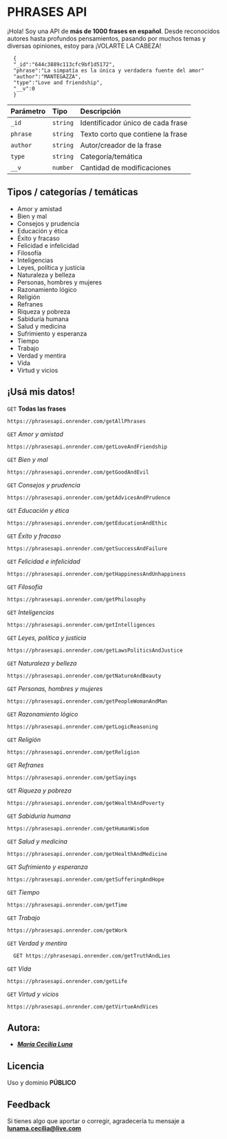 # PHRASES API

¡Hola! Soy una API de **más de 1000 frases en español**. Desde reconocidos autores hasta profundos pensamientos, pasando por muchos temas y diversas opiniones, estoy para ¡VOLARTE LA CABEZA!

```http
  {
  "_id":"644c3889c113cfc9bf1d5172",
  "phrase":"La simpatía es la única y verdadera fuente del amor"
  "author":"MANTEGAZZA",
  "type":"Love and friendship",
  "__v":0
  }
```

| Parámetro | Tipo     | Descripción                       |
| :-------- | :------- | :-------------------------------- |
| `_id`     | `string` | Identificador único de cada frase |
| `phrase`  | `string` | Texto corto que contiene la frase |
| `author`  | `string` | Autor/creador de la frase         |
| `type`    | `string` | Categoría/temática                |
| `__v`     | `number` | Cantidad de modificaciones        |

## Tipos / categorías / temáticas

- Amor y amistad
- Bien y mal
- Consejos y prudencia
- Educación y ética
- Éxito y fracaso
- Felicidad e infelicidad
- Filosofía
- Inteligencias
- Leyes, política y justicia
- Naturaleza y belleza
- Personas, hombres y mujeres
- Razonamiento lógico
- Religión
- Refranes
- Riqueza y pobreza
- Sabiduría humana
- Salud y medicina
- Sufrimiento y esperanza
- Tiempo
- Trabajo
- Verdad y mentira
- Vida
- Virtud y vicios

## ¡Usá mis datos!

`GET`
**Todas las frases**

```http
https://phrasesapi.onrender.com/getAllPhrases
```

`GET`
_Amor y amistad_

```http
https://phrasesapi.onrender.com/getLoveAndFriendship
```

`GET`
_Bien y mal_

```http
https://phrasesapi.onrender.com/getGoodAndEvil
```

`GET`
_Consejos y prudencia_

```http
https://phrasesapi.onrender.com/getAdvicesAndPrudence
```

`GET`
_Educación y ética_

```http
https://phrasesapi.onrender.com/getEducationAndEthic
```

`GET`
_Éxito y fracaso_

```http
https://phrasesapi.onrender.com/getSuccessAndFailure
```

`GET`
_Felicidad e infelicidad_

```http
https://phrasesapi.onrender.com/getHappinessAndUnhappiness
```

`GET`
_Filosofía_

```http
https://phrasesapi.onrender.com/getPhilosophy
```

`GET`
_Inteligencias_

```http
https://phrasesapi.onrender.com/getIntelligences
```

`GET`
_Leyes, política y justicia_

```http
https://phrasesapi.onrender.com/getLawsPoliticsAndJustice
```

`GET`
_Naturaleza y belleza_

```http
https://phrasesapi.onrender.com/getNatureAndBeauty
```

`GET`
_Personas, hombres y mujeres_

```http
https://phrasesapi.onrender.com/getPeopleWomanAndMan
```

`GET`
_Razonamiento lógico_

```http
https://phrasesapi.onrender.com/getLogicReasoning
```

`GET`
_Religión_

```http
https://phrasesapi.onrender.com/getReligion
```

`GET`
_Refranes_

```http
https://phrasesapi.onrender.com/getSayings
```

`GET`
_Riqueza y pobreza_

```http
https://phrasesapi.onrender.com/getWealthAndPoverty
```

`GET`
_Sabiduría humana_

```http
https://phrasesapi.onrender.com/getHumanWisdom
```

`GET`
_Salud y medicina_

```http
https://phrasesapi.onrender.com/getHealthAndMedicine
```

`GET`
_Sufrimiento y esperanza_

```http
https://phrasesapi.onrender.com/getSufferingAndHope
```

`GET`
_Tiempo_

```http
https://phrasesapi.onrender.com/getTime
```

`GET`
_Trabajo_

```http
https://phrasesapi.onrender.com/getWork
```

`GET`
_Verdad y mentira_

```http
  GET https://phrasesapi.onrender.com/getTruthAndLies
```

`GET`
_Vida_

```http
https://phrasesapi.onrender.com/getLife
```

`GET`
_Virtud y vicios_

```http
https://phrasesapi.onrender.com/getVirtueAndVices
```

## Autora:

- [**_María Cecilia Luna_**](https://mcecilialuna-dev.netlify.app)

## Licencia

Uso y dominio **PÚBLICO**

## Feedback

Si tienes algo que aportar o corregir, agradecería tu mensaje a **lunama.cecilia@live.com**
